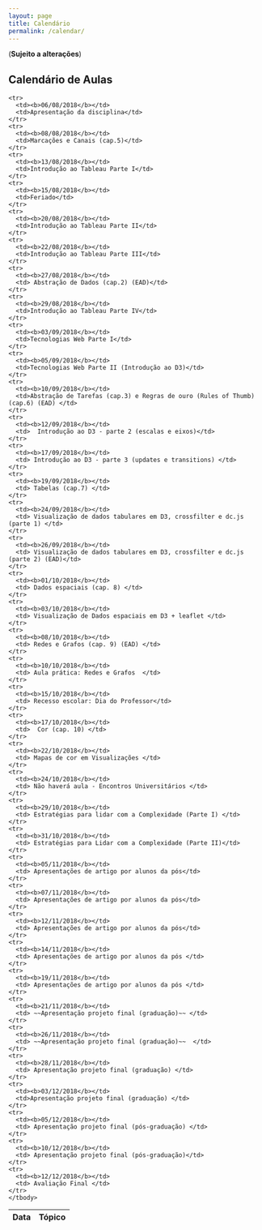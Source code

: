```yaml
---
layout: page
title: Calendário
permalink: /calendar/
---
```


(**Sujeito a alterações**)

## Calendário de Aulas

<table width="100%">
  <thead>
    <tr>
      <th>Data</th>
      <th>Tópico</th>
    </tr>
  </thead>
  <tbody>

    <tr>
      <td><b>06/08/2018</b></td>
      <td>Apresentação da disciplina</td>
    </tr>
    <tr>
      <td><b>08/08/2018</b></td>
      <td>Marcações e Canais (cap.5)</td>
    </tr>
    <tr>
      <td><b>13/08/2018</b></td>
      <td>Introdução ao Tableau Parte I</td>
    </tr>
    <tr>
      <td><b>15/08/2018</b></td>
      <td>Feriado</td>
    </tr>
    <tr>
      <td><b>20/08/2018</b></td>
      <td>Introdução ao Tableau Parte II</td>
    </tr>
    <tr>
      <td><b>22/08/2018</b></td>
      <td>Introdução ao Tableau Parte III</td>
    </tr>
    <tr>
      <td><b>27/08/2018</b></td>
      <td> Abstração de Dados (cap.2) (EAD)</td>
    </tr>
    <tr>
      <td><b>29/08/2018</b></td>
      <td>Introdução ao Tableau Parte IV</td>
    </tr>
    <tr>
      <td><b>03/09/2018</b></td>
      <td>Tecnologias Web Parte I</td>
    </tr>
    <tr>
      <td><b>05/09/2018</b></td>
      <td>Tecnologias Web Parte II (Introdução ao D3)</td>
    </tr>
    <tr>
      <td><b>10/09/2018</b></td>
      <td>Abstração de Tarefas (cap.3) e Regras de ouro (Rules of Thumb) (cap.6) (EAD) </td>
    </tr>
    <tr>
      <td><b>12/09/2018</b></td>
      <td>  Introdução ao D3 - parte 2 (escalas e eixos)</td>
    </tr>
    <tr>
      <td><b>17/09/2018</b></td>
      <td> Introdução ao D3 - parte 3 (updates e transitions) </td>
    </tr>
    <tr>
      <td><b>19/09/2018</b></td>
      <td> Tabelas (cap.7) </td>
    </tr>
    <tr>
      <td><b>24/09/2018</b></td>
      <td> Visualização de dados tabulares em D3, crossfilter e dc.js (parte 1) </td>
    </tr>
    <tr>
      <td><b>26/09/2018</b></td>
      <td> Visualização de dados tabulares em D3, crossfilter e dc.js (parte 2) (EAD)</td>
    </tr>
    <tr>
      <td><b>01/10/2018</b></td>
      <td> Dados espaciais (cap. 8) </td>
    </tr>
    <tr>
      <td><b>03/10/2018</b></td>
      <td> Visualização de Dados espaciais em D3 + leaflet </td>
    </tr>
    <tr>
      <td><b>08/10/2018</b></td>
      <td> Redes e Grafos (cap. 9) (EAD) </td>
    </tr>
    <tr>
      <td><b>10/10/2018</b></td>
      <td> Aula prática: Redes e Grafos  </td>
    </tr>
    <tr>
      <td><b>15/10/2018</b></td>
      <td> Recesso escolar: Dia do Professor</td>
    </tr>
    <tr>
      <td><b>17/10/2018</b></td>
      <td>  Cor (cap. 10) </td>
    </tr>
    <tr>
      <td><b>22/10/2018</b></td>
      <td> Mapas de cor em Visualizações </td>
    </tr>
    <tr>
      <td><b>24/10/2018</b></td>
      <td> Não haverá aula - Encontros Universitários </td>
    </tr>
    <tr>
      <td><b>29/10/2018</b></td>
      <td> Estratégias para lidar com a Complexidade (Parte I) </td>
    </tr>
    <tr>
      <td><b>31/10/2018</b></td>
      <td> Estratégias para Lidar com a Complexidade (Parte II)</td>
    </tr>
    <tr>
      <td><b>05/11/2018</b></td>
      <td> Apresentações de artigo por alunos da pós</td>
    </tr>
    <tr>
      <td><b>07/11/2018</b></td>
      <td> Apresentações de artigo por alunos da pós</td>
    </tr>
    <tr>
      <td><b>12/11/2018</b></td>
      <td> Apresentações de artigo por alunos da pós</td>
    </tr>
    <tr>
      <td><b>14/11/2018</b></td>
      <td> Apresentações de artigo por alunos da pós </td>
    </tr>
    <tr>
      <td><b>19/11/2018</b></td>
      <td> Apresentações de artigo por alunos da pós </td>
    </tr>
    <tr>
      <td><b>21/11/2018</b></td>
      <td> ~~Apresentação projeto final (graduação)~~ </td>
    </tr>
    <tr>
      <td><b>26/11/2018</b></td>
      <td> ~~Apresentação projeto final (graduação)~~  </td>
    </tr>
    <tr>
      <td><b>28/11/2018</b></td>
      <td> Apresentação projeto final (graduação) </td>
    </tr>
    <tr>
      <td><b>03/12/2018</b></td>
      <td>Apresentação projeto final (graduação) </td>
    </tr>
    <tr>
      <td><b>05/12/2018</b></td>
      <td> Apresentação projeto final (pós-graduação) </td>
    </tr>
    <tr>
      <td><b>10/12/2018</b></td>
      <td> Apresentação projeto final (pós-graduação)</td>
    </tr>
    <tr>
      <td><b>12/12/2018</b></td>
      <td> Avaliação Final </td>
    </tr>
    </tbody>
</table>